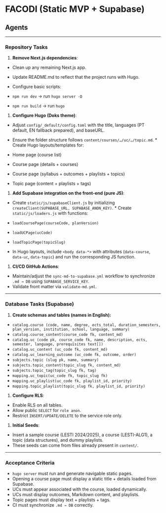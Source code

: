 # **FACODI (Static MVP + Supabase)**

## Agents

---

### Repository Tasks

1. **Remove Next.js dependencies**:

* Clean up any remaining Next.js app.
* Update README.md to reflect that the project runs with Hugo.
* Configure basic scripts:

* `npm run dev` → run `hugo server -D`
* `npm run build` → run `hugo`

1. **Configure Hugo (Doks theme)**:

* Adjust `config/_default/config.toml` with the title, languages ​​(PT default, EN fallback prepared), and baseURL.
* Ensure the folder structure follows `content/courses/…/uc/…/topic.md`. * Create Hugo layouts/templates for:

* Home page (course list)
* Course page (details + courses)
* Course page (syllabus + outcomes + playlists + topics)
* Topic page (content + playlists + tags)

1. **Add Supabase integration on the front-end (pure JS)**:

* Create `static/js/supabaseClient.js` by initializing `createClient(SUPABASE_URL, SUPABASE_ANON_KEY)`. * Create `static/js/loaders.js` with functions:

* `loadCoursePage(courseCode, planVersion)`
* `loadUCPage(ucCode)`
* `loadTopicPage(topicSlug)`
* In Hugo layouts, include `<body data-*>` with attributes (`data-course`, `data-uc`, `data-topic`) and run the corresponding JS function.

1. **CI/CD GitHub Actions**:

* Maintain/adjust the `sync-md-to-supabase.yml` workflow to synchronize `.md → DB` using `SUPABASE_SERVICE_KEY`.
* Validate front matter via `validate-md.yml`.

---

### Database Tasks (Supabase)

1. **Create schemas and tables (names in English):**

* `catalog.course (code, name, degree, ects_total, duration_semesters, plan_version, institution, school, language, summary)`
* `catalog.course_content(course_code fk, content_md)`
* `catalog.uc (code pk, course_code fk, name, description, ects, semester, language, prerequisites text[])`
* `catalog.uc_content (uc_code fk, content_md)`
* `catalog.uc_learning_outcome (uc_code fk, outcome, order)`
* `subjects.topic (slug pk, name, summary)`
* `subjects.topic_content(topic_slug fk, content_md)`
* `subjects.topic_tag(topic_slug fk, tag)`
* `mapping.uc_topic(uc_code fk, topic_slug fk)`
* `mapping.uc_playlist(uc_code fk, playlist_id, priority)`
* `mapping.topic_playlist(topic_slug fk, playlist_id, priority)`

1. **Configure RLS**:

* Enable RLS on all tables.
* Allow public `SELECT` for `role anon`.
* Restrict `INSERT/UPDATE/DELETE` to the service role only.

1. **Initial Seeds**:

* Insert a sample course (LESTI 2024/2025), a course (LESTI-ALG1), a topic (data structures), and dummy playlists.
* These seeds can come from files already present in `content/`.

---

### Acceptance Criteria

* `hugo server` must run and generate navigable static pages.
* Opening a course page must display a static title + details loaded from Supabase.
* UCs must appear associated with the course, loaded dynamically.
* UCs must display outcomes, Markdown content, and playlists.
* Topic pages must display text + playlists + tags.
* CI must synchronize `.md → DB` correctly.
